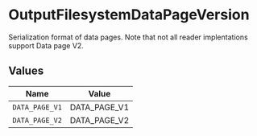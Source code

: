 # OutputFilesystemDataPageVersion

Serialization format of data pages. Note that not all reader implentations support Data page V2.


## Values

| Name           | Value          |
| -------------- | -------------- |
| `DATA_PAGE_V1` | DATA_PAGE_V1   |
| `DATA_PAGE_V2` | DATA_PAGE_V2   |
